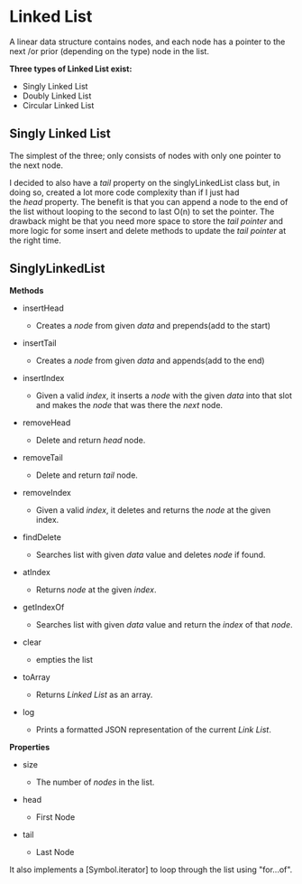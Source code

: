 # **Linked List**

A linear data structure contains nodes, and each node has a pointer to the next /or prior (depending on the type) node in the list.

**Three types of Linked List exist:**

- Singly Linked List
- Doubly Linked List
- Circular Linked List

## Singly Linked List

The simplest of the three; only consists of nodes with only one pointer to the next node.

I decided to also have a *tail* property on the singlyLinkedList class but, in doing so, created a lot more code complexity than if I just had the *head* property. The benefit is that you can append a node to the end of the list without looping to the second to last O(n) to set the pointer. The drawback might be that you need more space to store the *tail pointer* and more logic for some insert and delete methods to update the *tail pointer* at the right time.

## SinglyLinkedList

**Methods**

- insertHead
  
  - Creates a *node* from given *data* and prepends(add to the start)

- insertTail
  
  - Creates a *node* from given *data* and appends(add to the end)

- insertIndex
  
  - Given a valid *index*, it inserts a *node* with the given *data* into that slot and makes the *node* that was there the *next* node.

- removeHead
  
  - Delete and return *head* node.

- removeTail
  
  - Delete and return *tail* node.

- removeIndex
  
  - Given a valid *index*, it deletes and returns the *node* at the given index.

- findDelete
  
  - Searches list with given *data* value and deletes *node* if found.

- atIndex
  
  - Returns *node* at the given *index*.

- getIndexOf
  
  - Searches list with given *data* value and return the *index* of that *node*.

- clear
  
  - empties the list

- toArray
  
  - Returns *Linked List* as an array.

- log
  
  - Prints a formatted JSON representation of the current *Link List*.

**Properties**

- size
  
  - The number of *nodes* in the list.

- head
  
  - First Node

- tail
  
  - Last Node

It also implements a [Symbol.iterator] to loop through the list using "for...of".
